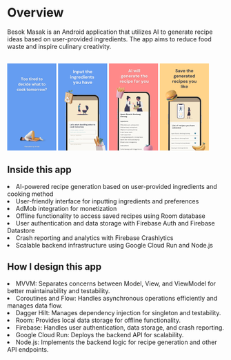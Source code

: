 <h1>Overview</h1>
Besok Masak is an Android application that utilizes AI to generate recipe ideas based on user-provided ingredients. The app aims to reduce food waste and inspire culinary creativity.
<br> <br>

![Graphic image 1](besokmasak/graphic-asset/1.png)   ![Graphic image 2](besokmasak/graphic-asset/2.png)   ![Graphic image 3](besokmasak/graphic-asset/3.png)   ![Graphic image 4](besokmasak/graphic-asset/4.png)  

<h2>Inside this app</h2>
<li>AI-powered recipe generation based on user-provided ingredients and cooking method</li>
<li>User-friendly interface for inputting ingredients and preferences</li>
<li>AdMob integration for monetization</li>
<li>Offline functionality to access saved recipes using Room database</li>
<li>User authentication and data storage with Firebase Auth and Firebase Datastore</li>
<li>Crash reporting and analytics with Firebase Crashlytics</li>
<li>Scalable backend infrastructure using Google Cloud Run and Node.js</li>

<h2>How I design this app</h2>
<li>MVVM: Separates concerns between Model, View, and ViewModel for better maintainability and testability.</li>
<li>Coroutines and Flow: Handles asynchronous operations efficiently and manages data flow.</li>
<li>Dagger Hilt: Manages dependency injection for singleton and testability.</li>
<li>Room: Provides local data storage for offline functionality.</li>
<li>Firebase: Handles user authentication, data storage, and crash reporting.</li>
<li>Google Cloud Run: Deploys the backend API for scalability.</li>
<li>Node.js: Implements the backend logic for recipe generation and other API endpoints.</li>
